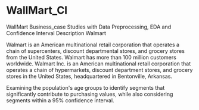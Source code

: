 # WallMart_CI
WallMart Business_case Studies with Data Preprocessing, EDA and Confidence Interval
Description Walmart

Walmart is an American multinational retail corporation that operates a chain of supercenters, discount departmental stores, and grocery stores from the United States. Walmart has more than 100 million customers worldwide.
Walmart Inc. is an American multinational retail corporation that operates a chain of hypermarkets, discount department stores, and grocery stores in the United States, headquartered in Bentonville, Arkansas.

Examining the population's age groups to identify segments that significantly contribute to purchasing values, while also considering segments within a 95% confidence interval.

